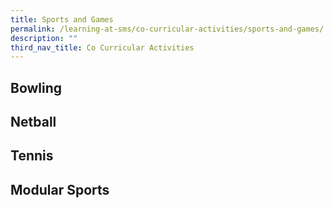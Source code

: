```yaml
---
title: Sports and Games
permalink: /learning-at-sms/co-curricular-activities/sports-and-games/
description: ""
third_nav_title: Co Curricular Activities
---
```

## Bowling


## Netball


## Tennis


## Modular Sports
